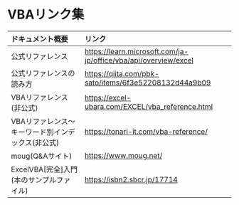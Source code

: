 # VBAリンク集

|ドキュメント概要|リンク|
|:---------------|:-----|
| 公式リファレンス | https://learn.microsoft.com/ja-jp/office/vba/api/overview/excel |
| 公式リファレンスの読み方 | https://qiita.com/pbk-sato/items/6f3e52208132d44a9b09 |
| VBAリファレンス(非公式) | https://excel-ubara.com/EXCEL/vba_reference.html |
| VBAリファレンス～キーワード別インデックス(非公式) | https://tonari-it.com/vba-reference/ |
| moug(Q&Aサイト) | https://www.moug.net/ |
| ExcelVBA[完全]入門(本のサンプルファイル) | https://isbn2.sbcr.jp/17714 |
